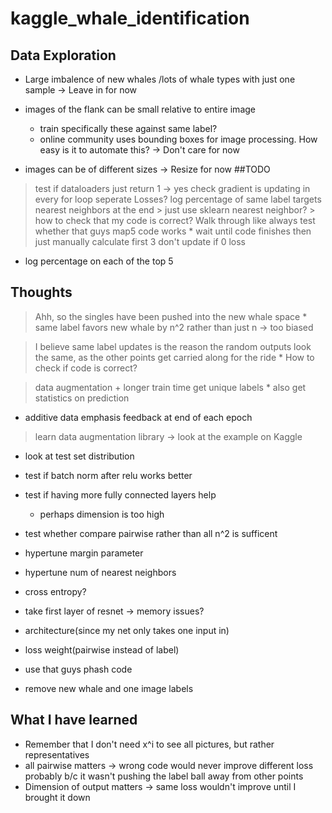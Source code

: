 # kaggle_whale_identification

## Data Exploration
* Large imbalence of new whales /lots of whale types with just one sample
    -> Leave in for now
* images of the flank can be small relative to entire image 
    * train specifically these against same label?
    * online community uses bounding boxes for image processing. How easy is it to automate this?
    -> Don't care for now

* images can be of different sizes
    -> Resize for now
##TODO
> test if dataloaders just return 1 -> yes
> check gradient is updating in every for loop
> seperate Losses?
> log percentage of same label targets 
> nearest neighbors at the end
    > just use sklearn nearest neighbor?
    > how to check that my code is correct? Walk through like always
> test whether that guys map5 code works
    * wait until code finishes then just manually calculate first 3
> don't update if 0 loss

* log percentage on each of the top 5
## Thoughts

> Ahh, so the singles have been pushed into the new whale space
    * same label favors new whale by n^2 rather than just n -> too biased

> I believe same label updates is the reason the random outputs look the same, as the other points get carried along for the ride
    * How to check if code is correct?

> data augmentation + longer train time
> get unique labels
    * also get statistics on prediction

* additive data emphasis feedback at end of each epoch

    


> learn data augmentation library -> look at the example on Kaggle
* look at test set distribution

* test if batch norm after relu works better 
* test if having more fully connected layers help 
    * perhaps dimension is too high
* test whether compare pairwise rather than all n^2 is sufficent
* hypertune margin parameter
* hypertune num of nearest neighbors
* cross entropy?
* take first layer of resnet -> memory issues?
* architecture(since my net only takes one input in)    
* loss weight(pairwise instead of label)
* use that guys phash code
* remove new whale and one image labels

## What I have learned
* Remember that I don't need x^i to see all pictures, but rather representatives
* all pairwise matters -> wrong code would never improve different loss probably b/c it wasn't pushing the label ball away from other points
* Dimension of output matters -> same loss wouldn't improve until I brought it down
